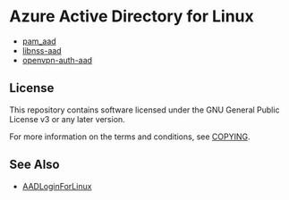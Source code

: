 # Azure Active Directory for Linux

- [pam_aad](https://github.com/aad-for-linux/pam_aad)
- [libnss-aad](https://github.com/aad-for-linux/libnss-aad)
- [openvpn-auth-aad](https://github.com/aad-for-linux/openvpn-auth-aad)

## License

This repository contains software licensed under the GNU General Public License v3 or any later version.

For more information on the terms and conditions, see [COPYING](https://raw.githubusercontent.com/aad-for-linux/aad-for-linux/master/COPYING).

## See Also

- [AADLoginForLinux](https://docs.microsoft.com/en-us/azure/virtual-machines/linux/login-using-aad)

